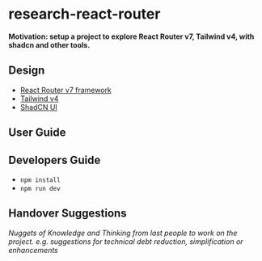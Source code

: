 # research-react-router

**Motivation: setup a project to explore React Router v7, Tailwind v4, with shadcn and other tools.**

## Design

- [React Router v7 framework](https://reactrouter.com/)
- [Tailwind v4](https://tailwindcss.com/)
- [ShadCN UI](https://ui.shadcn.com/)

## User Guide

## Developers Guide

- `npm install`
- `npm run dev`

## Handover Suggestions

_Nuggets of Knowledge and Thinking from last people to work on the project._
_e.g. suggestions for technical debt reduction, simplification or enhancements_
